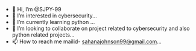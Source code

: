 - 👋 Hi, I’m @SJPY-99
- 👀 I’m interested in cybersecurity...
- 🌱 I’m currently learning python ...
- 💞️ I’m looking to collaborate on project related to cybersecurity and also python related projects...
- 📫 How to reach me mailid- sahanajohnson99@gmail.com...

<!---
SJPY-99/SJPY-99 is a ✨ special ✨ repository because its `README.md` (this file) appears on your GitHub profile.
You can click the Preview link to take a look at your changes.
--->
